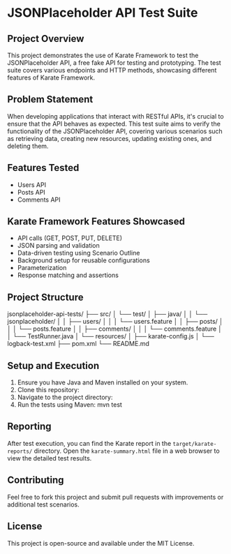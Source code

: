 # JSONPlaceholder API Test Suite

## Project Overview

This project demonstrates the use of Karate Framework to test the JSONPlaceholder API, a free fake API for testing and prototyping. The test suite covers various endpoints and HTTP methods, showcasing different features of Karate Framework.

## Problem Statement

When developing applications that interact with RESTful APIs, it's crucial to ensure that the API behaves as expected. This test suite aims to verify the functionality of the JSONPlaceholder API, covering various scenarios such as retrieving data, creating new resources, updating existing ones, and deleting them.

## Features Tested

- Users API
- Posts API
- Comments API

## Karate Framework Features Showcased

- API calls (GET, POST, PUT, DELETE)
- JSON parsing and validation
- Data-driven testing using Scenario Outline
- Background setup for reusable configurations
- Parameterization
- Response matching and assertions

## Project Structure

jsonplaceholder-api-tests/
├── src/
│ └── test/
│ ├── java/
│ │ └── jsonplaceholder/
│ │ ├── users/
│ │ │ └── users.feature
│ │ ├── posts/
│ │ │ └── posts.feature
│ │ ├── comments/
│ │ │ └── comments.feature
│ │ └── TestRunner.java
│ └── resources/
│ ├── karate-config.js
│ └── logback-test.xml
├── pom.xml
└── README.md

## Setup and Execution

1. Ensure you have Java and Maven installed on your system.
2. Clone this repository:
3. Navigate to the project directory:
4. Run the tests using Maven: mvn test

## Reporting

After test execution, you can find the Karate report in the `target/karate-reports/` directory. Open the `karate-summary.html` file in a web browser to view the detailed test results.

## Contributing

Feel free to fork this project and submit pull requests with improvements or additional test scenarios.

## License

This project is open-source and available under the MIT License.
